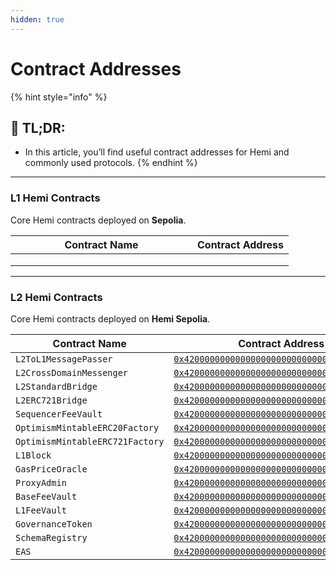 ```yaml
---
hidden: true
---
```


# Contract Addresses

{% hint style="info" %}
## 📜 **TL;DR:**

* In this article, you’ll find useful contract addresses for Hemi and commonly used protocols.
{% endhint %}

***

### L1 Hemi Contracts

Core Hemi contracts deployed on **Sepolia**.

<table><thead><tr><th width="275">Contract Name</th><th>Contract Address</th></tr></thead><tbody><tr><td></td><td></td></tr><tr><td></td><td></td></tr><tr><td></td><td></td></tr></tbody></table>

***

### L2 Hemi Contracts

Core Hemi contracts deployed on **Hemi Sepolia**.

<table><thead><tr><th width="301">Contract Name</th><th>Contract Address</th></tr></thead><tbody><tr><td><code>L2ToL1MessagePasser</code></td><td><a href="https://optimistic.etherscan.io/address/0x4200000000000000000000000000000000000016"><code>0x4200000000000000000000000000000000000016</code></a></td></tr><tr><td><code>L2CrossDomainMessenger</code></td><td><a href="https://optimistic.etherscan.io/address/0x4200000000000000000000000000000000000007"><code>0x4200000000000000000000000000000000000007</code></a></td></tr><tr><td><code>L2StandardBridge</code></td><td><a href="https://optimistic.etherscan.io/address/0x4200000000000000000000000000000000000010"><code>0x4200000000000000000000000000000000000010</code></a></td></tr><tr><td><code>L2ERC721Bridge</code></td><td><a href="https://optimistic.etherscan.io/address/0x4200000000000000000000000000000000000014"><code>0x4200000000000000000000000000000000000014</code></a></td></tr><tr><td><code>SequencerFeeVault</code></td><td><a href="https://optimistic.etherscan.io/address/0x4200000000000000000000000000000000000011"><code>0x4200000000000000000000000000000000000011</code></a></td></tr><tr><td><code>OptimismMintableERC20Factory</code></td><td><a href="https://optimistic.etherscan.io/address/0x4200000000000000000000000000000000000012"><code>0x4200000000000000000000000000000000000012</code></a></td></tr><tr><td><code>OptimismMintableERC721Factory</code></td><td><a href="https://optimistic.etherscan.io/address/0x4200000000000000000000000000000000000017"><code>0x4200000000000000000000000000000000000017</code></a></td></tr><tr><td><code>L1Block</code></td><td><a href="https://optimistic.etherscan.io/address/0x4200000000000000000000000000000000000015"><code>0x4200000000000000000000000000000000000015</code></a></td></tr><tr><td><code>GasPriceOracle</code></td><td><a href="https://optimistic.etherscan.io/address/0x420000000000000000000000000000000000000F"><code>0x420000000000000000000000000000000000000F</code></a></td></tr><tr><td><code>ProxyAdmin</code></td><td><a href="https://optimistic.etherscan.io/address/0x4200000000000000000000000000000000000018"><code>0x4200000000000000000000000000000000000018</code></a></td></tr><tr><td><code>BaseFeeVault</code></td><td><a href="https://optimistic.etherscan.io/address/0x4200000000000000000000000000000000000019"><code>0x4200000000000000000000000000000000000019</code></a></td></tr><tr><td><code>L1FeeVault</code></td><td><a href="https://optimistic.etherscan.io/address/0x420000000000000000000000000000000000001A"><code>0x420000000000000000000000000000000000001A</code></a></td></tr><tr><td><code>GovernanceToken</code></td><td><a href="https://optimistic.etherscan.io/address/0x4200000000000000000000000000000000000042"><code>0x4200000000000000000000000000000000000042</code></a></td></tr><tr><td><code>SchemaRegistry</code></td><td><a href="https://optimistic.etherscan.io/address/0x4200000000000000000000000000000000000020"><code>0x4200000000000000000000000000000000000020</code></a></td></tr><tr><td><code>EAS</code></td><td><a href="https://optimistic.etherscan.io/address/0x4200000000000000000000000000000000000021"><code>0x4200000000000000000000000000000000000021</code></a></td></tr></tbody></table>
